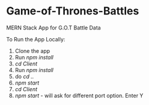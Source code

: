 # Game-of-Thrones-Battles
MERN Stack App for G.O.T Battle Data

To Run the App Locally:
1. Clone the app
2. Run *npm install*
3. *cd Client*
4. Run *npm install*
5. do *cd ..*
6. *npm start*
7. *cd Client*
8. *npm start* - will ask for different port option. Enter Y
